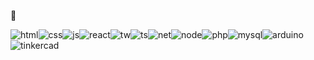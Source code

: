 👋

![html](https://img.shields.io/badge/HTML5-E34F26.svg?style=for-the-badge&logo=HTML5&logoColor=white)![css](https://img.shields.io/badge/CSS3-1572B6.svg?style=for-the-badge&logo=CSS3&logoColor=white)![js](https://img.shields.io/badge/JavaScript-F7DF1E.svg?style=for-the-badge&logo=JavaScript&logoColor=black)![react](https://img.shields.io/badge/React-61DAFB.svg?style=for-the-badge&logo=React&logoColor=black)![tw](https://img.shields.io/badge/Tailwind%20CSS-06B6D4.svg?style=for-the-badge&logo=Tailwind-CSS&logoColor=white)![ts](https://img.shields.io/badge/TypeScript-3178C6.svg?style=for-the-badge&logo=TypeScript&logoColor=white)![net](https://img.shields.io/badge/.NET-512BD4.svg?style=for-the-badge&logo=dotnet&logoColor=white)![node](https://img.shields.io/badge/Node.js-339933.svg?style=for-the-badge&logo=nodedotjs&logoColor=white)![php](https://img.shields.io/badge/PHP-777BB4.svg?style=for-the-badge&logo=PHP&logoColor=white)![mysql](https://img.shields.io/badge/MySQL-4479A1.svg?style=for-the-badge&logo=MySQL&logoColor=white)![arduino](https://img.shields.io/badge/Arduino-00878F.svg?style=for-the-badge&logo=Arduino&logoColor=white)![tinkercad](https://img.shields.io/badge/Tinkercad-1477D1.svg?style=for-the-badge&logo=Tinkercad&logoColor=white)
